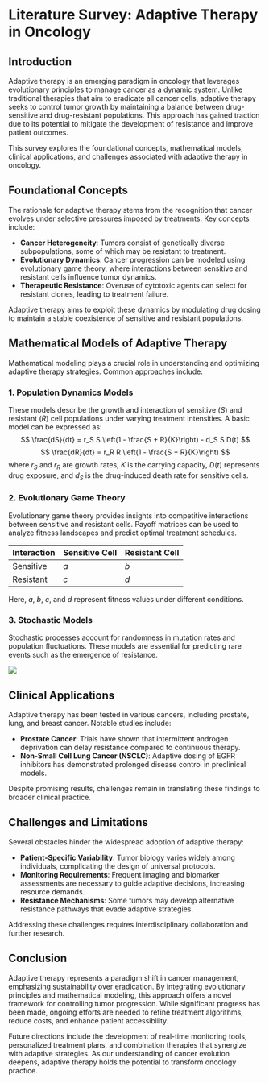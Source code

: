 # Literature Survey: Adaptive Therapy in Oncology

## Introduction
Adaptive therapy is an emerging paradigm in oncology that leverages evolutionary principles to manage cancer as a dynamic system. Unlike traditional therapies that aim to eradicate all cancer cells, adaptive therapy seeks to control tumor growth by maintaining a balance between drug-sensitive and drug-resistant populations. This approach has gained traction due to its potential to mitigate the development of resistance and improve patient outcomes.

This survey explores the foundational concepts, mathematical models, clinical applications, and challenges associated with adaptive therapy in oncology.

## Foundational Concepts
The rationale for adaptive therapy stems from the recognition that cancer evolves under selective pressures imposed by treatments. Key concepts include:

- **Cancer Heterogeneity**: Tumors consist of genetically diverse subpopulations, some of which may be resistant to treatment.
- **Evolutionary Dynamics**: Cancer progression can be modeled using evolutionary game theory, where interactions between sensitive and resistant cells influence tumor dynamics.
- **Therapeutic Resistance**: Overuse of cytotoxic agents can select for resistant clones, leading to treatment failure.

Adaptive therapy aims to exploit these dynamics by modulating drug dosing to maintain a stable coexistence of sensitive and resistant populations.

## Mathematical Models of Adaptive Therapy
Mathematical modeling plays a crucial role in understanding and optimizing adaptive therapy strategies. Common approaches include:

### 1. Population Dynamics Models
These models describe the growth and interaction of sensitive ($S$) and resistant ($R$) cell populations under varying treatment intensities. A basic model can be expressed as:
$$
\frac{dS}{dt} = r_S S \left(1 - \frac{S + R}{K}\right) - d_S S D(t)
$$
$$
\frac{dR}{dt} = r_R R \left(1 - \frac{S + R}{K}\right)
$$
where $r_S$ and $r_R$ are growth rates, $K$ is the carrying capacity, $D(t)$ represents drug exposure, and $d_S$ is the drug-induced death rate for sensitive cells.

### 2. Evolutionary Game Theory
Evolutionary game theory provides insights into competitive interactions between sensitive and resistant cells. Payoff matrices can be used to analyze fitness landscapes and predict optimal treatment schedules.

| Interaction | Sensitive Cell | Resistant Cell |
|------------|----------------|-----------------|
| Sensitive   | $a$           | $b$            |
| Resistant   | $c$           | $d$            |

Here, $a$, $b$, $c$, and $d$ represent fitness values under different conditions.

### 3. Stochastic Models
Stochastic processes account for randomness in mutation rates and population fluctuations. These models are essential for predicting rare events such as the emergence of resistance.

![](placeholder_for_stochastic_model_diagram)

## Clinical Applications
Adaptive therapy has been tested in various cancers, including prostate, lung, and breast cancer. Notable studies include:

- **Prostate Cancer**: Trials have shown that intermittent androgen deprivation can delay resistance compared to continuous therapy.
- **Non-Small Cell Lung Cancer (NSCLC)**: Adaptive dosing of EGFR inhibitors has demonstrated prolonged disease control in preclinical models.

Despite promising results, challenges remain in translating these findings to broader clinical practice.

## Challenges and Limitations
Several obstacles hinder the widespread adoption of adaptive therapy:

- **Patient-Specific Variability**: Tumor biology varies widely among individuals, complicating the design of universal protocols.
- **Monitoring Requirements**: Frequent imaging and biomarker assessments are necessary to guide adaptive decisions, increasing resource demands.
- **Resistance Mechanisms**: Some tumors may develop alternative resistance pathways that evade adaptive strategies.

Addressing these challenges requires interdisciplinary collaboration and further research.

## Conclusion
Adaptive therapy represents a paradigm shift in cancer management, emphasizing sustainability over eradication. By integrating evolutionary principles and mathematical modeling, this approach offers a novel framework for controlling tumor progression. While significant progress has been made, ongoing efforts are needed to refine treatment algorithms, reduce costs, and enhance patient accessibility.

Future directions include the development of real-time monitoring tools, personalized treatment plans, and combination therapies that synergize with adaptive strategies. As our understanding of cancer evolution deepens, adaptive therapy holds the potential to transform oncology practice.
